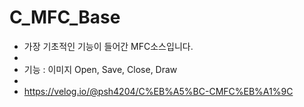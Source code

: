 # C_MFC_Base

* 가장 기초적인 기능이 들어간 MFC소스입니다.
* 
* 기능 : 이미지 Open, Save, Close, Draw
* 
* https://velog.io/@psh4204/C%EB%A5%BC-CMFC%EB%A1%9C
